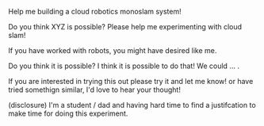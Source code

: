 Help me building a cloud robotics monoslam system!

<!-- Hello hackers, tinkers, webdevs, system deve, etc.



5G is coming, And we need to be prepared for world where .

Lately I'm finding more and more use case for -->

Do you think XYZ is possible? Please help me experimenting with cloud slam!

If you have worked with robots, you might have desired like me.

<!-- I've been working with many cheap robots and had problems. Lately got interested in AR or using my cellphone as a brain of robot. -->

Do you think it is possible? I think it is possible to do that! We could ... .

If you are interested in trying this out please try it and let me know! or have tried somethign similar, I'd love to hear your thought!

(disclosure) I'm a student / dad and having hard time to find a justifcation to make time for doing this experiment.

<!-- I want to know whether it is possible to do cloud slam do

What comes here?



Lately I'm finding use case for using mono slam.

N: it would be useful for cheap robots -->
